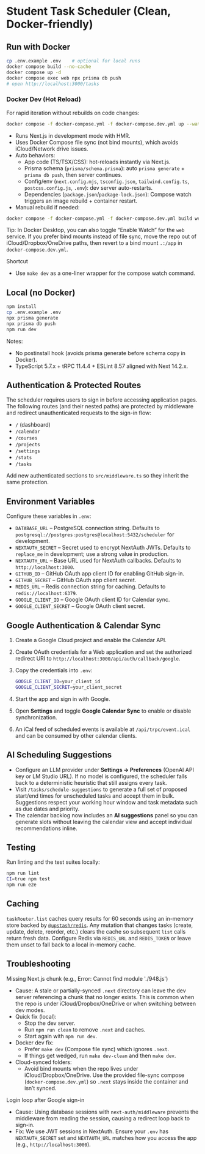 # Student Task Scheduler (Clean, Docker-friendly)

## Run with Docker
```bash
cp .env.example .env    # optional for local runs
docker compose build --no-cache
docker compose up -d
docker compose exec web npx prisma db push
# open http://localhost:3000/tasks
```

### Docker Dev (Hot Reload)
For rapid iteration without rebuilds on code changes:
```bash
docker compose -f docker-compose.yml -f docker-compose.dev.yml up --watch
```
- Runs Next.js in development mode with HMR.
- Uses Docker Compose file sync (not bind mounts), which avoids iCloud/Network drive issues.
- Auto behaviors:
  - App code (TS/TSX/CSS): hot-reloads instantly via Next.js.
  - Prisma schema (`prisma/schema.prisma`): auto `prisma generate` + `prisma db push`, then server continues.
  - Config/env (`next.config.mjs`, `tsconfig.json`, `tailwind.config.ts`, `postcss.config.js`, `.env`): dev server auto-restarts.
  - Dependencies (`package.json`/`package-lock.json`): Compose watch triggers an image rebuild + container restart.
- Manual rebuild if needed:
```bash
docker compose -f docker-compose.yml -f docker-compose.dev.yml build web
```

Tip: In Docker Desktop, you can also toggle “Enable Watch” for the `web` service. If you prefer bind mounts instead of file sync, move the repo out of iCloud/Dropbox/OneDrive paths, then revert to a bind mount `.:/app` in `docker-compose.dev.yml`.

Shortcut
- Use `make dev` as a one-liner wrapper for the compose watch command.

## Local (no Docker)
```bash
npm install
cp .env.example .env
npx prisma generate
npx prisma db push
npm run dev
```

Notes:
- No postinstall hook (avoids prisma generate before schema copy in Docker).
- TypeScript 5.7.x + tRPC 11.4.4 + ESLint 8.57 aligned with Next 14.2.x.

## Authentication & Protected Routes

The scheduler requires users to sign in before accessing application pages. The following routes (and their nested paths) are protected by middleware and redirect unauthenticated requests to the sign-in flow:

- `/` (dashboard)
- `/calendar`
- `/courses`
- `/projects`
- `/settings`
- `/stats`
- `/tasks`

Add new authenticated sections to `src/middleware.ts` so they inherit the same protection.

## Environment Variables

Configure these variables in `.env`:

- `DATABASE_URL` – PostgreSQL connection string. Defaults to `postgresql://postgres:postgres@localhost:5432/scheduler` for development.
- `NEXTAUTH_SECRET` – Secret used to encrypt NextAuth JWTs. Defaults to `replace_me` in development; use a strong value in production.
- `NEXTAUTH_URL` – Base URL used for NextAuth callbacks. Defaults to `http://localhost:3000`.
- `GITHUB_ID` – GitHub OAuth app client ID for enabling GitHub sign-in.
- `GITHUB_SECRET` – GitHub OAuth app client secret.
- `REDIS_URL` – Redis connection string for caching. Defaults to `redis://localhost:6379`.
- `GOOGLE_CLIENT_ID` – Google OAuth client ID for Calendar sync.
- `GOOGLE_CLIENT_SECRET` – Google OAuth client secret.

## Google Authentication & Calendar Sync

1. Create a Google Cloud project and enable the Calendar API.
2. Create OAuth credentials for a Web application and set the authorized redirect URI to `http://localhost:3000/api/auth/callback/google`.
3. Copy the credentials into `.env`:

   ```bash
   GOOGLE_CLIENT_ID=your_client_id
   GOOGLE_CLIENT_SECRET=your_client_secret
   ```

4. Start the app and sign in with Google.
5. Open **Settings** and toggle **Google Calendar Sync** to enable or disable synchronization.
6. An iCal feed of scheduled events is available at `/api/trpc/event.ical` and can be consumed by other calendar clients.

## AI Scheduling Suggestions

- Configure an LLM provider under **Settings → Preferences** (OpenAI API key or LM Studio URL). If no model is configured, the scheduler falls back to a deterministic heuristic that still assigns every task.
- Visit `/tasks/schedule-suggestions` to generate a full set of proposed start/end times for unscheduled tasks and accept them in bulk. Suggestions respect your working hour window and task metadata such as due dates and priority.
- The calendar backlog now includes an **AI suggestions** panel so you can generate slots without leaving the calendar view and accept individual recommendations inline.

## Testing

Run linting and the test suites locally:

```bash
npm run lint
CI=true npm test
npm run e2e
```

## Caching

`taskRouter.list` caches query results for 60 seconds using an in-memory store backed by [`@upstash/redis`](https://github.com/upstash/redis). Any mutation that changes tasks (create, update, delete, reorder, etc.) clears the cache so subsequent `list` calls return fresh data. Configure Redis via `REDIS_URL` and `REDIS_TOKEN` or leave them unset to fall back to a local in-memory cache.


## Troubleshooting

Missing Next.js chunk (e.g., Error: Cannot find module './948.js')
- Cause: A stale or partially-synced `.next` directory can leave the dev server referencing a chunk that no longer exists. This is common when the repo is under iCloud/Dropbox/OneDrive or when switching between dev modes.
- Quick fix (local):
  - Stop the dev server.
  - Run `npm run clean` to remove `.next` and caches.
  - Start again with `npm run dev`.
- Docker dev fix:
  - Prefer `make dev` (Compose file sync) which ignores `.next`.
  - If things get wedged, run `make dev-clean` and then `make dev`.
- Cloud-synced folders:
  - Avoid bind mounts when the repo lives under iCloud/Dropbox/OneDrive. Use the provided file-sync compose (`docker-compose.dev.yml`) so `.next` stays inside the container and isn’t synced.

Login loop after Google sign-in
- Cause: Using database sessions with `next-auth/middleware` prevents the middleware from reading the session, causing a redirect loop back to sign-in.
- Fix: We use JWT sessions in NextAuth. Ensure your `.env` has `NEXTAUTH_SECRET` set and `NEXTAUTH_URL` matches how you access the app (e.g., `http://localhost:3000`).
